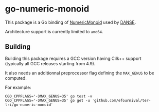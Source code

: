# go-numeric-monoid

This package is a Go binding of [NumericMonoid](https://github.com/hivert/NumericMonoid) used by [DANSE](https://github.com/efournival/ter-lri/tree/master/danse).

Architecture support is currently limited to `amd64`.

## Building

Building this package requires a GCC version having Cilk++ support (typically all GCC releases starting from 4.9).

It also needs an additionnal preprocessor flag defining the `MAX_GENUS` to be computed.

For example:
```
CGO_CPPFLAGS='-DMAX_GENUS=35' go test -v
CGO_CPPFLAGS='-DMAX_GENUS=35' go get -u 'github.com/efournival/ter-lri/go-numeric-monoid'
```
